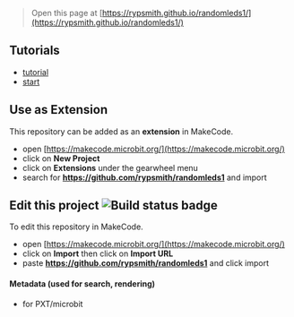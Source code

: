 
> Open this page at [https://rypsmith.github.io/randomleds1/](https://rypsmith.github.io/randomleds1/)

## Tutorials

* [tutorial](/randomleds1/tutorial) 
* [start](https://makecode.microbit.org/#tutorial:github:rypsmith/randomleds1/tutorial)

## Use as Extension

This repository can be added as an **extension** in MakeCode.

* open [https://makecode.microbit.org/](https://makecode.microbit.org/)
* click on **New Project**
* click on **Extensions** under the gearwheel menu
* search for **https://github.com/rypsmith/randomleds1** and import

## Edit this project ![Build status badge](https://github.com/rypsmith/randomleds1/workflows/MakeCode/badge.svg)

To edit this repository in MakeCode.

* open [https://makecode.microbit.org/](https://makecode.microbit.org/)
* click on **Import** then click on **Import URL**
* paste **https://github.com/rypsmith/randomleds1** and click import

#### Metadata (used for search, rendering)

* for PXT/microbit
<script src="https://makecode.com/gh-pages-embed.js"></script><script>makeCodeRender("{{ site.makecode.home_url }}", "{{ site.github.owner_name }}/{{ site.github.repository_name }}");</script>
